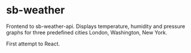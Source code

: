 # sb-weather

Frontend to sb-weather-api. 
Displays temperature, humidity and pressure graphs for three predefined cities London, Washington, New York.

First attempt to React.